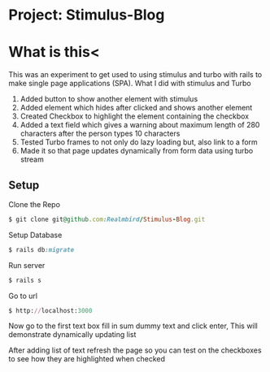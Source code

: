 # Project: Stimulus-Blog
# What is this<
This was an experiment to get used to using stimulus and turbo with rails to make single page applications (SPA).
What I did with stimulus and Turbo
1. Added button to show another element with stimulus
2. Added element which hides after clicked and shows another element
3. Created Checkbox to highlight the element containing the checkbox
4. Added a text field which gives a warning about maximum length of 280 characters after the person types 10 characters
5. Tested Turbo frames to not only do lazy loading but, also link to a form
6. Made it so that page updates dynamically from form data using turbo stream

## Setup
Clone the Repo
```ruby
$ git clone git@github.com:Realmbird/Stimulus-Blog.git
```
Setup Database
```ruby
$ rails db:migrate
```
Run server
```ruby
$ rails s
```

Go to url
```ruby
$ http://localhost:3000
```
Now go to the first text box fill in sum dummy text and click enter,
This will demonstrate dynamically updating list 

After adding list of text refresh the page so you can test on the checkboxes to see how they are highlighted when checked
